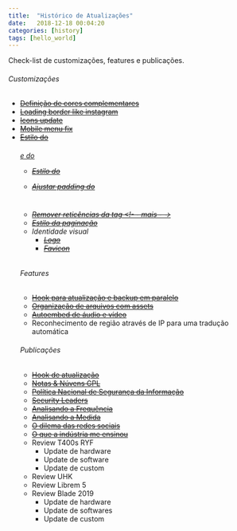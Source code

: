 ```yaml
---
title:  "Histórico de Atualizações"
date:   2018-12-18 00:04:20
categories: [history]
tags: [hello_world]
---
```

Check-list de customizações, features e publicações.
<!--mais-->

###### Customizações
* [~~Definição de cores complementares~~](https://github.com/fel1p/www/commit/79bf412a1306ddfa05688d214ec7d35c48da840f)
* [~~Loading border like instagram~~](https://github.com/fel1p/www/commit/51d15845aa30aa7f659d0bdaa63da33dd04035ff)
* [~~Icons update~~](https://github.com/fel1p/www/commit/c3ae9d06c9b38cea25dc446cb33068acd23b7218)
* [~~Mobile menu fix~~](https://github.com/fel1p/www/commit/cb6b7824cbdabf2485e8cd587d6b92d360dd2f93)
* [~~Estilo do <h6> e do <ul>~~](https://github.com/fel1p/www/commit/4abd683dbe1c5d8ab87f0bed614d7dd527c2a53c)
* [~~Estilo do <blockquote>~~](https://github.com/fel1p/www/commit/4dbab3bb863223ae92bb16a2f44d73d0b66d8c7f)
* [~~Ajustar padding do <h1>~~](https://github.com/fel1p/www/commit/033b7845eebddff57eed21470a6dd5199e52ac47)
* [~~Remover reticências da tag <!- - mais - ->~~](https://github.com/fel1p/www/commit/4dbab3bb863223ae92bb16a2f44d73d0b66d8c7f)
* [~~Estilo da paginação~~](https://github.com/fel1p/www/commit/9c2a2ec3c9ddd769b9570aec58c2ad3a00842262)
* Identidade visual
  - [~~Logo~~](https://github.com/fel1p/fel1p.github.io/commit/bc3692a1833a90a18e1371ad5caa375c5ea5b833)
  - [~~Favicon~~](https://github.com/fel1p/fel1p.github.io/commit/af2e1955cfa1f3961b702f70a54bf5b627666884)

###### Features
* [~~Hook para atualização e backup em paralelo~~](https://github.com/fel1p/www/blob/master/_posts/2018-12-18-post-receive.markdown)
* [~~Organização de arquivos com assets~~](https://github.com/fel1p/www/tree/master/asset)
* [~~Autoembed de áudio e vídeo~~](https://github.com/fel1p/www/commit/94decae585407c3103e793999560b9aeee371b58)
* Reconhecimento de região através de IP para uma tradução automática

###### Publicações
* [~~Hook de atualização~~](https://github.com/fel1p/www/blob/master/_posts/2018-12-18-post-receive.markdown)
* [~~Notas & Núvens GPL~~](https://github.com/fel1p/www/commit/a90afda97dc74e8883edf6c48cf5bc5a01ebbe36)
* [~~Política Nacional de Segurança da Informação~~](https://github.com/fel1p/www/commit/bae4299430e1720402da5709461e7a9891dbf825)
* [~~Security Leaders~~](https://github.com/fel1p/www/commit/94decae585407c3103e793999560b9aeee371b58)
* [~~Analisando a Frequência~~](https://github.com/fel1p/fel1p.github.io/commit/758c073567aa8f229f1b0b7ea7a34c07ddb7c2e7)
* [~~Analisando a Medida~~](https://github.com/fel1p/fel1p.github.io/commit/db977f13f3e6a1c65135ece7add1fd365ddea018)
* [~~O dilema das redes sociais~~](https://github.com/fel1p/fel1p.github.io/commit/6818000c60316faf651bd7699fade7b4fb6c63a1)
* [~~O que a indústria me ensinou~~](https://github.com/fel1p/fel1p.github.io/commit/5bc46b6240efe1c497ccc0a9a2ba18d2cea9a0d5)
* Review T400s RYF
  - Update de hardware
  - Update de software
  - Update de custom
* Review UHK
* Review Librem 5
* Review Blade 2019
  - Update de hardware
  - Update de softwares
  - Update de custom

